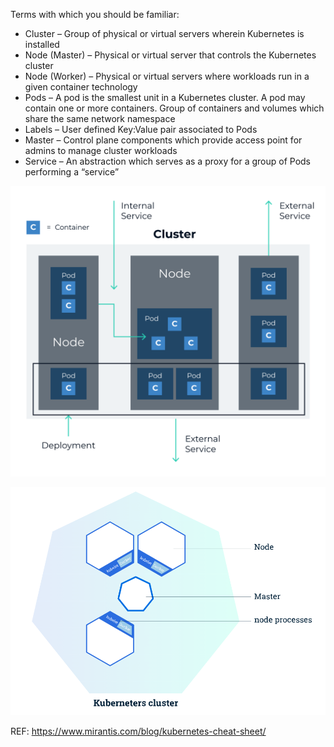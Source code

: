 Terms with which you should be familiar:

* Cluster – Group of physical or virtual servers wherein  Kubernetes is installed 
* Node (Master) – Physical or virtual server that controls the Kubernetes cluster
* Node (Worker) – Physical or virtual servers where  workloads run in a given container technology 
* Pods – A pod is the smallest unit in a Kubernetes cluster. A pod may contain one or more containers. Group of containers and volumes which share the same network namespace 
* Labels – User defined Key:Value pair associated to Pods  
* Master – Control plane components which provide access  point for admins to manage cluster workloads 
* Service – An abstraction which serves as a proxy for a group  of Pods performing a “service”

![](images/k8s_i1.png)

![](images/k8s_i3.png)

REF: https://www.mirantis.com/blog/kubernetes-cheat-sheet/
